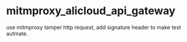 # mitmproxy_alicloud_api_gateway
use mitmproxy tamper http request, add signature header to make test autmate.
